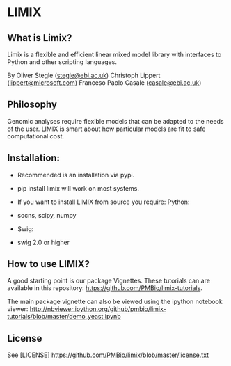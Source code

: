 # LIMIX

## What is Limix?

Limix is a flexible and efficient linear mixed model library with interfaces to Python and other scripting languages.

By Oliver Stegle (stegle@ebi.ac.uk) Christoph Lippert (lippert@microsoft.com)
Franceso Paolo Casale (casale@ebi.ac.uk)


## Philosophy 

Genomic analyses require flexible models that can be adapted to the needs of the user. 
LIMIX is smart about how particular models are fit to safe computational cost. 


## Installation:

* Recommended is an installation via pypi.
* pip install limix will work on most systems.

* If you want to install LIMIX from source you require:
Python:
- socns, scipy, numpy

* Swig:
- swig 2.0 or higher

## How to use LIMIX?
A good starting point is our package Vignettes. These tutorials can are available in this repository: https://github.com/PMBio/limix-tutorials.

The main package vignette can also be viewed using the ipython notebook viewer:
http://nbviewer.ipython.org/github/pmbio/limix-tutorials/blob/master/demo_yeast.ipynb

## License
See [LICENSE] https://github.com/PMBio/limix/blob/master/license.txt
